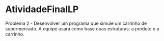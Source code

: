 # AtividadeFinalLP
Problema 2 - Desenvolver um programa que simule um carrinho de supermercado. A equipe usará como base duas estruturas: a produto e a carrinho.
